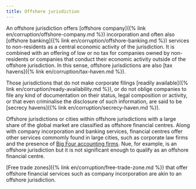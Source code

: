 ```yaml
---
title: Offshore jurisdiction
---
```


An offshore jurisdiction offers [offshore company]({% link en/corruption/offshore-company.md %}) incorporation and often also [offshore banking]({% link en/corruption/offshore-banking.md %}) services to non-residents as a central economic activity of the jurisdiction. It is combined with an offering of low or no tax for companies owned by non-residents or companies that conduct their economic activity outside of the offshore jurisdiction. In this sense, offshore jurisdictions are also [tax havens]({% link en/corruption/tax-haven.md %}).

Those jurisdictions that do not make corporate filings [readily available]({% link en/corruption/ready-availability.md %}), or do not oblige companies to file any kind of documentation on their status, legal composition or activity, or that even criminalise the disclosure of such information, are said to be [secrecy havens]({% link en/corruption/secrecy-haven.md %}).

Offshore jurisdictions or cities within offshore jurisdictions with a large share of the global market are classified as offshore financial centres. Along with company incorporation and banking services, financial centres offer other services commomly found in large cities, such as corporate law firms and the presence of [Big Four accounting firms](https://en.wikipedia.org/wiki/Big_Four_accounting_firms). Nue, for example, is an offshore jurisdiction but it is not significant enough to qualify as an offshore financial centre.

[Free trade zones]({% link en/corruption/free-trade-zone.md %}) that offer offshore financial services such as company incorporation are akin to an offshore jurisdiction.
